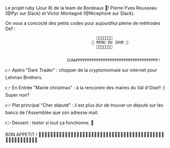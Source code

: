 Le projet ruby (Jour 8) de la team de Bordeaux 🍷! Pierre-Yves Rousseau (@Pyr sur Slack) et Victor Montagné (@Nicephore sur Slack).

On vous a concocté des petits codes pour aujourdhui pleine de méthodes Def :

                                            🍩🍩🍩🍩🍩🍩🍩
                                          🍔 MENU DU JOUR 🍔
                                            🍩🍩🍩🍩🍩🍩🍩
                                            
                                          
                               SCRAPPPPPPPPPPPPPPPPPPPPPPPPPPPPPPPPPPPP!
                                          
                                          
👉  Apéro "Dark Trader" : chopper de la cryptomonnaie sur internet pour Lehman Brothers.

👉  En Entrée  "Mairie christmas" : à la rencontre des maires du Val d'Oise!! :) Super non? 

👉  Plat principal "Cher député" : il est plus dur de trouver un député sur les bancs de l'Assemblée que son adresse mail.

👉  Dessert : tester si tout ça fonctionne. 🎂




BON APPETIT ! 🍷🍷🍷🍷🍷🍷🍷🍷🍷🍷🍷🍷🍷🍷🍷🍷🍷🍷🍷🍷🍷🍷🍷🍷🍷🍷🍷🍷🍷🍷🍷🍷🍷🍷🍷🍷🍷🍷🍷🍷🍷🍷🍷🍷🍷🍷🍷🍷🍷🍷🍷🍷🍷🍷
